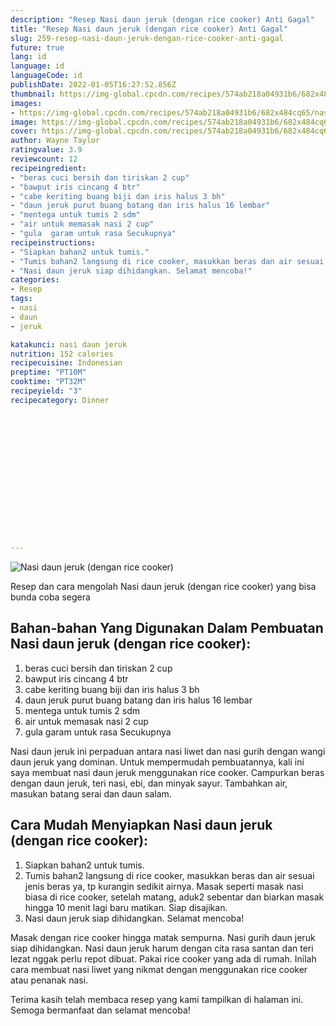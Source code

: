 ```yaml
---
description: "Resep Nasi daun jeruk (dengan rice cooker) Anti Gagal"
title: "Resep Nasi daun jeruk (dengan rice cooker) Anti Gagal"
slug: 259-resep-nasi-daun-jeruk-dengan-rice-cooker-anti-gagal
future: true
lang: id
language: id
languageCode: id
publishDate: 2022-01-05T16:27:52.856Z 
thumbnail: https://img-global.cpcdn.com/recipes/574ab218a04931b6/682x484cq65/nasi-daun-jeruk-dengan-rice-cooker-foto-resep-utama.png
images:
- https://img-global.cpcdn.com/recipes/574ab218a04931b6/682x484cq65/nasi-daun-jeruk-dengan-rice-cooker-foto-resep-utama.png
image: https://img-global.cpcdn.com/recipes/574ab218a04931b6/682x484cq65/nasi-daun-jeruk-dengan-rice-cooker-foto-resep-utama.png
cover: https://img-global.cpcdn.com/recipes/574ab218a04931b6/682x484cq65/nasi-daun-jeruk-dengan-rice-cooker-foto-resep-utama.png
author: Wayne Taylor
ratingvalue: 3.9
reviewcount: 12
recipeingredient:
- "beras cuci bersih dan tiriskan 2 cup"
- "bawput iris cincang 4 btr"
- "cabe keriting buang biji dan iris halus 3 bh"
- "daun jeruk purut buang batang dan iris halus 16 lembar"
- "mentega untuk tumis 2 sdm"
- "air untuk memasak nasi 2 cup"
- "gula  garam untuk rasa Secukupnya"
recipeinstructions:
- "Siapkan bahan2 untuk tumis."
- "Tumis bahan2 langsung di rice cooker, masukkan beras dan air sesuai jenis beras ya, tp kurangin sedikit airnya. Masak seperti masak nasi biasa di rice cooker, setelah matang, aduk2 sebentar dan biarkan masak hingga 10 menit lagi baru matikan. Siap disajikan."
- "Nasi daun jeruk siap dihidangkan. Selamat mencoba!"
categories:
- Resep
tags:
- nasi
- daun
- jeruk

katakunci: nasi daun jeruk 
nutrition: 152 calories
recipecuisine: Indonesian
preptime: "PT10M"
cooktime: "PT32M"
recipeyield: "3"
recipecategory: Dinner


     
    
    
    
    
    
    
    
    
    
    
      
    
---
```



![Nasi daun jeruk (dengan rice cooker)](https://img-global.cpcdn.com/recipes/574ab218a04931b6/682x484cq65/nasi-daun-jeruk-dengan-rice-cooker-foto-resep-utama.png)

Resep dan cara mengolah  Nasi daun jeruk (dengan rice cooker) yang bisa bunda coba segera

<!--inarticleads1-->

## Bahan-bahan Yang Digunakan Dalam Pembuatan Nasi daun jeruk (dengan rice cooker):

1. beras cuci bersih dan tiriskan 2 cup
1. bawput iris cincang 4 btr
1. cabe keriting buang biji dan iris halus 3 bh
1. daun jeruk purut buang batang dan iris halus 16 lembar
1. mentega untuk tumis 2 sdm
1. air untuk memasak nasi 2 cup
1. gula  garam untuk rasa Secukupnya

Nasi daun jeruk ini perpaduan antara nasi liwet dan nasi gurih dengan wangi daun jeruk yang dominan. Untuk mempermudah pembuatannya, kali ini saya membuat nasi daun jeruk menggunakan rice cooker. Campurkan beras dengan daun jeruk, teri nasi, ebi, dan minyak sayur. Tambahkan air, masukan batang serai dan daun salam. 

<!--inarticleads2-->

## Cara Mudah Menyiapkan Nasi daun jeruk (dengan rice cooker):

1. Siapkan bahan2 untuk tumis.
1. Tumis bahan2 langsung di rice cooker, masukkan beras dan air sesuai jenis beras ya, tp kurangin sedikit airnya. Masak seperti masak nasi biasa di rice cooker, setelah matang, aduk2 sebentar dan biarkan masak hingga 10 menit lagi baru matikan. Siap disajikan.
1. Nasi daun jeruk siap dihidangkan. Selamat mencoba!


Masak dengan rice cooker hingga matak sempurna. Nasi gurih daun jeruk siap dihidangkan. Nasi daun jeruk harum dengan cita rasa santan dan teri lezat nggak perlu repot dibuat. Pakai rice cooker yang ada di rumah. Inilah cara membuat nasi liwet yang nikmat dengan menggunakan rice cooker atau penanak nasi. 

Terima kasih telah membaca resep yang kami tampilkan di halaman ini. Semoga bermanfaat dan selamat mencoba!
